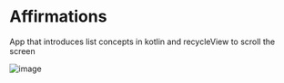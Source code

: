 # Affirmations
App that introduces list concepts in kotlin and recycleView to scroll the screen

![image](https://drive.google.com/drive/u/0/folders/1j4kGYYatF5JhU9Hy2dx3-BRANtVO7nVK)
